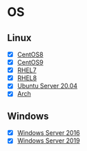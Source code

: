 # OS

## Linux
- [x] [CentOS8](https://github.com/thetaru/memorandum/tree/master/OS/Linux/CentOS8)
- [x] [CentOS9](https://github.com/thetaru/memorandum/tree/master/OS/Linux/CentOS9)
- [x] [RHEL7](https://github.com/thetaru/memorandum/tree/master/OS/Linux/RHEL7)
- [x] [RHEL8](https://github.com/thetaru/memorandum/tree/master/OS/Linux/RHEL8)
- [x] [Ubuntu Server 20.04](https://github.com/thetaru/memorandum/tree/master/OS/Linux/Ubuntu_Server_20.04)
- [x] [Arch](https://github.com/thetaru/memorandum/tree/master/OS/Linux/Arch)

## Windows
- [x] [Windows Server 2016](https://github.com/thetaru/memorandum/tree/master/OS/Windows/Windows%20Server%202016)
- [x] [Windows Server 2019](https://github.com/thetaru/memorandum/tree/master/OS/Windows/Windows%20Server%202019)
